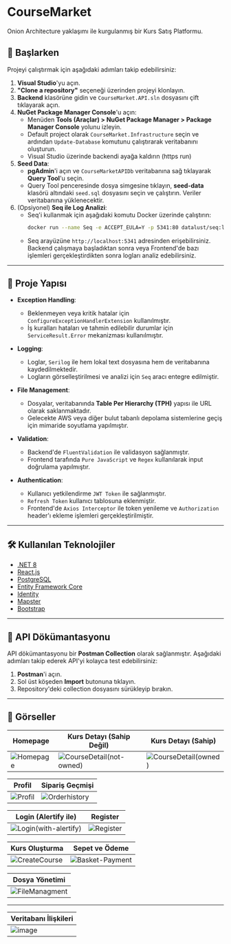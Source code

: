 # CourseMarket

Onion Architecture yaklaşımı ile kurgulanmış bir Kurs Satış Platformu. 

## 🚀 Başlarken

Projeyi çalıştırmak için aşağıdaki adımları takip edebilirsiniz:

1. **Visual Studio**'yu açın.
2. **"Clone a repository"** seçeneği üzerinden projeyi klonlayın.
3. **Backend** klasörüne gidin ve `CourseMarket.API.sln` dosyasını çift tıklayarak açın.
4. **NuGet Package Manager Console**'u açın:
   - Menüden **Tools (Araçlar) > NuGet Package Manager > Package Manager Console** yolunu izleyin.
   - Default project olarak `CourseMarket.Infrastructure` seçin ve ardından `Update-Database` komutunu çalıştırarak veritabanını oluşturun.
   - Visual Studio üzerinde backendi ayağa kaldırın (https run)
5. **Seed Data**:
   - **pgAdmin**'i açın ve `CourseMarketAPIDb` veritabanına sağ tıklayarak **Query Tool**'u seçin.
   - Query Tool penceresinde dosya simgesine tıklayın, **seed-data** klasörü altındaki `seed.sql` dosyasını seçin ve çalıştırın. Veriler veritabanına yüklenecektir.
6. (Opsiyonel) **Seq ile Log Analizi**:
   - Seq'i kullanmak için aşağıdaki komutu Docker üzerinde çalıştırın:
     ```bash
     docker run --name Seq -e ACCEPT_EULA=Y -p 5341:80 datalust/seq:latest
     ```
   - Seq arayüzüne `http://localhost:5341` adresinden erişebilirsiniz. Backend çalışmaya başladıktan sonra veya Frontend'de bazı işlemleri gerçekleştirdikten sonra logları analiz edebilirsiniz.

---

## 📂 Proje Yapısı

- **Exception Handling**: 
  - Beklenmeyen veya kritik hatalar için `ConfigureExceptionHandlerExtension` kullanılmıştır.
  - İş kuralları hataları ve tahmin edilebilir durumlar için `ServiceResult.Error` mekanizması kullanılmıştır.

- **Logging**: 
  - Loglar, `Serilog` ile hem lokal text dosyasına hem de veritabanına kaydedilmektedir.
  - Logların görselleştirilmesi ve analizi için `Seq` aracı entegre edilmiştir.

- **File Management**: 
  - Dosyalar, veritabanında **Table Per Hierarchy (TPH)** yapısı ile URL olarak saklanmaktadır.
  - Gelecekte AWS veya diğer bulut tabanlı depolama sistemlerine geçiş için mimaride soyutlama yapılmıştır.

- **Validation**: 
  - Backend'de `FluentValidation` ile validasyon sağlanmıştır.
  - Frontend tarafında `Pure JavaScript` ve `Regex` kullanılarak input doğrulama yapılmıştır.

- **Authentication**: 
  - Kullanıcı yetkilendirme `JWT Token` ile sağlanmıştır.
  - `Refresh Token` kullanıcı tablosuna eklenmiştir.
  - Frontend'de `Axios Interceptor` ile token yenileme ve `Authorization` header'ı ekleme işlemleri gerçekleştirilmiştir.

---

## 🛠️ Kullanılan Teknolojiler

- [.NET 8](https://dotnet.microsoft.com/download/dotnet/8.0)
- [React.js](https://react.dev/)
- [PostgreSQL](https://www.postgresql.org/)
- [Entity Framework Core](https://docs.microsoft.com/ef/core)
- [Identity](https://docs.microsoft.com/aspnet/core/security/authentication/identity)
- [Mapster](https://github.com/MapsterMapper/Mapster)
- [Bootstrap](https://getbootstrap.com/)

---

## 📜 API Dökümantasyonu

API dökümantasyonu bir **Postman Collection** olarak sağlanmıştır. Aşağıdaki adımları takip ederek API'yi kolayca test edebilirsiniz:
1. **Postman**'i açın.
2. Sol üst köşeden **Import** butonuna tıklayın.
3. Repository'deki collection dosyasını sürükleyip bırakın.

---

## 📸 Görseller

| **Homepage** | **Kurs Detayı (Sahip Değil)** | **Kurs Detayı (Sahip)** |
|--------------|--------------------------------|--------------------------|
| ![Homepage](https://github.com/user-attachments/assets/898cf078-4429-4c4a-8547-8acf10cdf02b) | ![CourseDetail(not-owned)](https://github.com/user-attachments/assets/5e6189e0-41f5-4283-9d0d-78d840ebf859) | ![CourseDetail(owned)](https://github.com/user-attachments/assets/1087262c-97d1-4aad-887a-a63ac33a5ffe) |

| **Profil** | **Sipariş Geçmişi** |
|------------|----------------------|
| ![Profil](https://github.com/user-attachments/assets/3558b6ae-7156-4da9-91e8-0d1f70893cee) | ![Orderhistory](https://github.com/user-attachments/assets/6e9548aa-b371-4e06-add8-0a8d888109ec) |

| **Login (Alertify ile)** | **Register** |
|---------------------------|--------------|
| ![Login(with-alertify)](https://github.com/user-attachments/assets/ff91f579-41db-43b9-8a90-895d6312735f) | ![Register](https://github.com/user-attachments/assets/ca786691-5be1-4fd3-b8dd-63c423838fd4) |

| **Kurs Oluşturma** | **Sepet ve Ödeme** |
|---------------------|--------------------|
| ![CreateCourse](https://github.com/user-attachments/assets/92b984ee-d025-4757-a03b-ae5a74da6c76) | ![Basket-Payment](https://github.com/user-attachments/assets/7eac73bb-4d8c-4702-9377-ad43c54329aa) |

| **Dosya Yönetimi** |
|--------------------|
| ![FileManagment](https://github.com/user-attachments/assets/43fe2445-dcf6-4a0e-be51-468a67fbe43c) |

---
| **Veritabanı İlişkileri** |
|--------------------|
| ![image](https://github.com/user-attachments/assets/3d0b956b-6428-4151-b69a-fae1d4b3c881)| 

